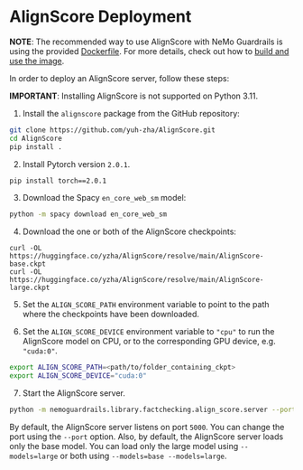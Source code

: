 # AlignScore Deployment

**NOTE**: The recommended way to use AlignScore with NeMo Guardrails is using the provided [Dockerfile](../../../nemoguardrails/library/factchecking/align_score/Dockerfile). For more details, check out how to [build and use the image](./using-docker.md).

In order to deploy an AlignScore server, follow these steps:

**IMPORTANT**: Installing AlignScore is not supported on Python 3.11.

1. Install the `alignscore` package from the GitHub repository:

```bash
git clone https://github.com/yuh-zha/AlignScore.git
cd AlignScore
pip install .
```

2. Install Pytorch version `2.0.1`.

```bash
pip install torch==2.0.1
```

3. Download the Spacy `en_core_web_sm` model:

```bash
python -m spacy download en_core_web_sm
```

4. Download the one or both of the AlignScore checkpoints:
```
curl -OL https://huggingface.co/yzha/AlignScore/resolve/main/AlignScore-base.ckpt
curl -OL https://huggingface.co/yzha/AlignScore/resolve/main/AlignScore-large.ckpt
```

5. Set the `ALIGN_SCORE_PATH` environment variable to point to the path where the checkpoints have been downloaded.

6. Set the `ALIGN_SCORE_DEVICE` environment variable to `"cpu"` to run the AlignScore model on CPU, or to the corresponding GPU device, e.g. `"cuda:0"`.
```bash
export ALIGN_SCORE_PATH=<path/to/folder_containing_ckpt>
export ALIGN_SCORE_DEVICE="cuda:0"
```

7. Start the AlignScore server.

```bash
python -m nemoguardrails.library.factchecking.align_score.server --port 5000 --models=base
```

By default, the AlignScore server listens on port `5000`. You can change the port using the `--port` option. Also, by default, the AlignScore server loads only the base model. You can load only the large model using `--models=large` or both using `--models=base --models=large`.
